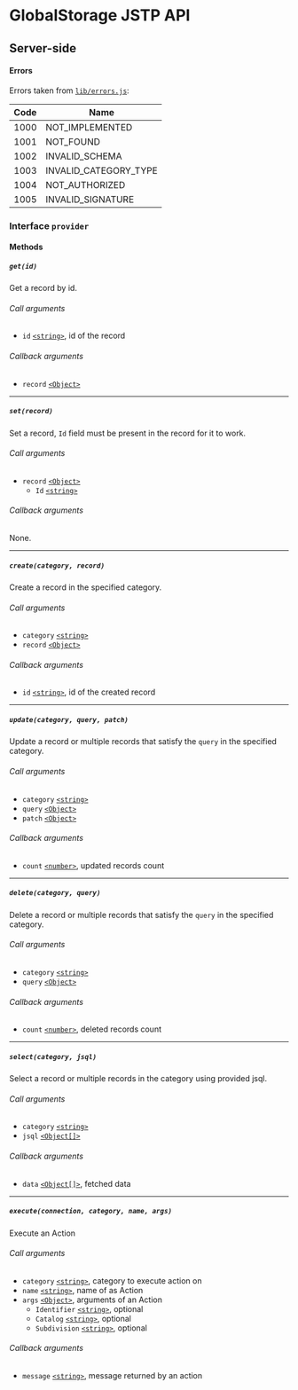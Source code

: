 # GlobalStorage JSTP API

## Server-side

#### Errors

Errors taken from [`lib/errors.js`][errors]:

| Code | Name |
| ---- | ---- |
| 1000 | NOT_IMPLEMENTED |
| 1001 | NOT_FOUND |
| 1002 | INVALID_SCHEMA |
| 1003 | INVALID_CATEGORY_TYPE |
| 1004 | NOT_AUTHORIZED |
| 1005 | INVALID_SIGNATURE |

### Interface `provider`

#### Methods

##### `get(id)`

Get a record by id.

###### Call arguments

* `id` [`<string>`][], id of the record

###### Callback arguments

* `record` [`<Object>`][]

---

##### `set(record)`

Set a record, `Id` field must be present in the record for it to work.

###### Call arguments

* `record` [`<Object>`][]
  * `Id` [`<string>`][]

###### Callback arguments

None.

---

##### `create(category, record)`

Create a record in the specified category.

###### Call arguments

* `category` [`<string>`][]
* `record` [`<Object>`][]

###### Callback arguments

* `id` [`<string>`][], id of the created record

---

##### `update(category, query, patch)`

Update a record or multiple records that satisfy the `query` in the specified
category.

###### Call arguments

* `category` [`<string>`][]
* `query` [`<Object>`][]
* `patch` [`<Object>`][]

###### Callback arguments

* `count` [`<number>`][], updated records count

---

##### `delete(category, query)`

Delete a record or multiple records that satisfy the `query` in the specified
category.

###### Call arguments

* `category` [`<string>`][]
* `query` [`<Object>`][]

###### Callback arguments

* `count` [`<number>`][], deleted records count

---

##### `select(category, jsql)`

Select a record or multiple records in the category using provided jsql.

###### Call arguments

* `category` [`<string>`][]
* `jsql` [`<Object[]>`][object]

###### Callback arguments

* `data` [`<Object[]>`][object], fetched data

---

##### `execute(connection, category, name, args)`

Execute an Action

###### Call arguments

* `category` [`<string>`][], category to execute action on
* `name` [`<string>`][], name of as Action
* `args` [`<Object>`][], arguments of an Action
    * `Identifier` [`<string>`][], optional
    * `Catalog` [`<string>`][], optional
    * `Subdivision` [`<string>`][], optional

###### Callback arguments

* `message` [`<string>`][], message returned by an action

[errors]: https://github.com/metarhia/globalstorage/blob/master/lib/errors.js
[`<Object>`]: https://developer.mozilla.org/en-US/docs/Web/JavaScript/Reference/Global_Objects/Object
[object]: https://developer.mozilla.org/en-US/docs/Web/JavaScript/Reference/Global_Objects/Object
[`<string>`]: https://developer.mozilla.org/en-US/docs/Web/JavaScript/Data_structures#String_type
[`<number>`]: https://developer.mozilla.org/en-US/docs/Web/JavaScript/Data_structures#Number_type
